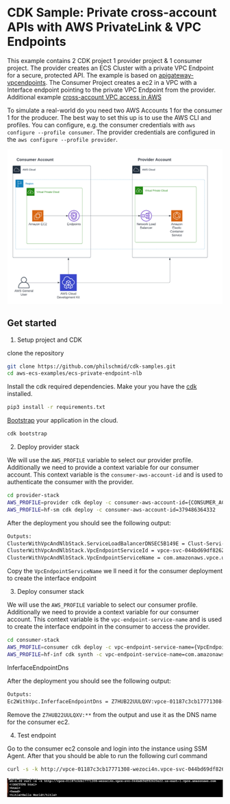 # CDK Sample: Private cross-account APIs with AWS PrivateLink & VPC Endpoints

This example contains 2 CDK project 1 provider project & 1 consumer project. The provider creates an ECS Cluster with a private VPC Endpoint for a secure, protected API. The example is based on [apigateway-vpcendpoints](https://github.com/aws-samples/apigateway-vpcendpoints). The Consumer Project creates a ec2 in a VPC with a Interface endpoint pointing to the private VPC Endpoint from the provider. 
Additional example [cross-account VPC access in AWS]( https://tomgregory.com/cross-account-vpc-access-in-aws/)

To simulate a real-world do you need two AWS Accounts 1 for the consumer 1 for the producer. The best way to set this up is to use the AWS CLI and profiles. You can configure, e.g. the consumer credentials with `aws configure --profile consumer`.  The provider credentials are configured in the `aws configure --profile provider`.


![image.jpeg](./image.png)

## Get started 

1. Setup project and CDK

clone the repository 
```bash
git clone https://github.com/philschmid/cdk-samples.git
cd aws-ecs-examples/ecs-private-endpoint-nlb
```

Install the cdk required dependencies. Make your you have the [cdk](https://docs.aws.amazon.com/cdk/latest/guide/getting_started.html#getting_started_install) installed.
```bash
pip3 install -r requirements.txt
```

[Bootstrap](https://docs.aws.amazon.com/cdk/latest/guide/bootstrapping.html) your application in the cloud.

```bash
cdk bootstrap
```

2. Deploy provider stack

We will use the `AWS_PROFILE` variable to select our provider profile. Additionally we need to provide a context variable for our consumer account. This context variable is the `consumer-aws-account-id` and is used to authenticate the consumer with the provider.

```bash
cd provider-stack
AWS_PROFILE=provider cdk deploy -c consumer-aws-account-id={CONSUMER_ACCOUNT_ID}
AWS_PROFILE=hf-sm cdk deploy -c consumer-aws-account-id=379486364332
```

After the deployment you should see the following output:
```bash
Outputs:
ClusterWithVpcAndNlbStack.ServiceLoadBalancerDNSEC5B149E = Clust-Servi-5OIW2PSCJ9YB-e8fc8f2ae82e8ad8.elb.us-east-1.amazonaws.com
ClusterWithVpcAndNlbStack.VpcEndpointServiceId = vpce-svc-044bd69df82620e22
ClusterWithVpcAndNlbStack.VpcEndpointServiceName = com.amazonaws.vpce.us-east-1.vpce-svc-044bd69df82620e22
```

Copy the `VpcEndpointServiceName` we ll need it for the consumer deployment to create the interface endpoint

3. Deploy consumer stack

We will use the `AWS_PROFILE` variable to select our consumer profile. Additionally we need to provide a context variable for our consumer account. This context variable is the `vpc-endpoint-service-name` and is used to create the interface endpoint in  the consumer to access the provider.

```bash
cd consumer-stack
AWS_PROFILE=consumer cdk deploy -c vpc-endpoint-service-name={VpcEndpointServiceName}
AWS_PROFILE=hf-inf cdk synth -c vpc-endpoint-service-name=com.amazonaws.vpce.us-east-1.vpce-svc-044bd69df82620e22
```

InferfaceEndpointDns

After the deployment you should see the following output:
```bash
Outputs:
Ec2WithVpc.InferfaceEndpointDns = Z7HUB22UULQXV:vpce-01187c3cb17771308-wezoci4n.vpce-svc-044bd69df82620e22.us-east-1.vpce.amazonaws.com
```

Remove the `Z7HUB22UULQXV:**` from the output and use it as the DNS name for the consumer ec2.


4. Test endpoint
  
Go to the consumer ec2 console and login into the instance using SSM Agent. After that you should be able to run the following curl command
```bash
curl -s -k http://vpce-01187c3cb17771308-wezoci4n.vpce-svc-044bd69df82620e22.us-east-1.vpce.amazonaws.com
```

![example](./example.png)